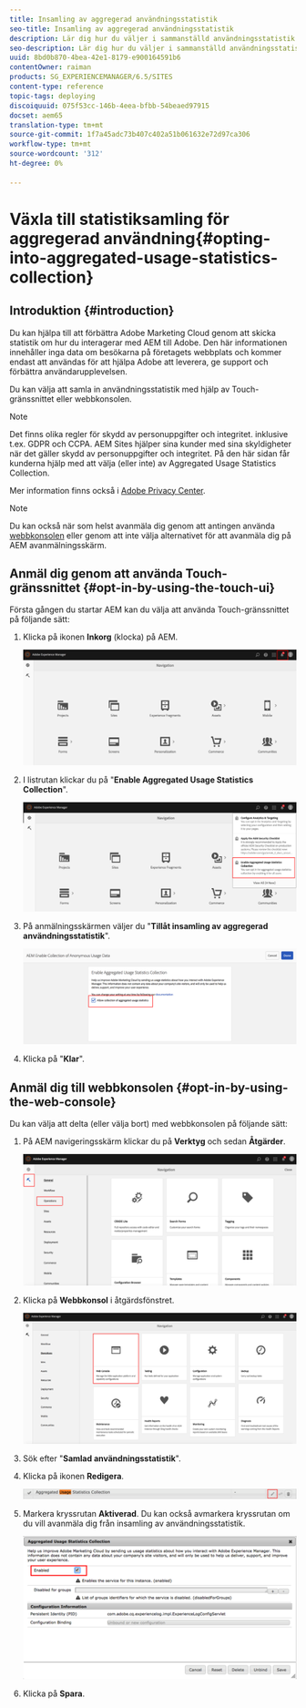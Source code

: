 ```yaml
---
title: Insamling av aggregerad användningsstatistik
seo-title: Insamling av aggregerad användningsstatistik
description: Lär dig hur du väljer i sammanställd användningsstatistik.
seo-description: Lär dig hur du väljer i sammanställd användningsstatistik.
uuid: 8bd0b870-4bea-42e1-8179-e900164591b6
contentOwner: raiman
products: SG_EXPERIENCEMANAGER/6.5/SITES
content-type: reference
topic-tags: deploying
discoiquuid: 075f53cc-146b-4eea-bfbb-54beaed97915
docset: aem65
translation-type: tm+mt
source-git-commit: 1f7a45adc73b407c402a51b061632e72d97ca306
workflow-type: tm+mt
source-wordcount: '312'
ht-degree: 0%

---
```



# Växla till statistiksamling för aggregerad användning{#opting-into-aggregated-usage-statistics-collection}

## Introduktion {#introduction}

Du kan hjälpa till att förbättra Adobe Marketing Cloud genom att skicka statistik om hur du interagerar med AEM till Adobe. Den här informationen innehåller inga data om besökarna på företagets webbplats och kommer endast att användas för att hjälpa Adobe att leverera, ge support och förbättra användarupplevelsen.

Du kan välja att samla in användningsstatistik med hjälp av Touch-gränssnittet eller webbkonsolen.

>[!NOTE]
>
>Det finns olika regler för skydd av personuppgifter och integritet. inklusive t.ex. GDPR och CCPA. AEM Sites hjälper sina kunder med sina skyldigheter när det gäller skydd av personuppgifter och integritet. På den här sidan får kunderna hjälp med att välja (eller inte) av Aggregated Usage Statistics Collection.
>
>Mer information finns också i [Adobe Privacy Center](https://www.adobe.com/privacy.html).

>[!NOTE]
>
>Du kan också när som helst avanmäla dig genom att antingen använda [webbkonsolen](/help/sites-deploying/opt-in-aggregated-usage-statistics.md#opt-in-by-using-the-web-console) eller genom att inte välja alternativet för att avanmäla dig på AEM avanmälningsskärm.

## Anmäl dig genom att använda Touch-gränssnittet {#opt-in-by-using-the-touch-ui}

Första gången du startar AEM kan du välja att använda Touch-gränssnittet på följande sätt:

1. Klicka på ikonen **Inkorg** (klocka) på AEM.

   ![användningsstatistikNavigeringarskärm](assets/usage_statisticsnavigationscreen.png)

1. I listrutan klickar du på &quot;**Enable Aggregated Usage Statistics Collection**&quot;.

   ![usage_staticNavigationsercreen2](assets/usage_statisticsnavigationscreen2.png)

1. På anmälningsskärmen väljer du &quot;**Tillåt insamling av aggregerad användningsstatistik**&quot;.

   ![usage_staticSnapin-screen](assets/usage_statisticsopt-inscreen.png)

1. Klicka på &quot;**Klar**&quot;.

## Anmäl dig till webbkonsolen {#opt-in-by-using-the-web-console}

Du kan välja att delta (eller välja bort) med webbkonsolen på följande sätt:

1. På AEM navigeringsskärm klickar du på **Verktyg** och sedan **Åtgärder**.

   ![usage_statistiticsopsdashboard](assets/usage_statisticsopsdashboard.png)

1. Klicka på **Webbkonsol** i åtgärdsfönstret.

   ![usage_statistiticswebconsole](assets/usage_statisticswebconsole.png)

1. Sök efter &quot;**Samlad användningsstatistik**&quot;.
1. Klicka på ikonen **Redigera**.

   ![usage_staticCollectionEdit](assets/usage_statisticscollectionedit.png)

1. Markera kryssrutan **Aktiverad**. Du kan också avmarkera kryssrutan om du vill avanmäla dig från insamling av användningsstatistik.

   ![usage_statistiticselect](assets/usage_statisticsselect.png)

1. Klicka på **Spara**.

